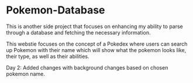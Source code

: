 # Pokemon-Database

This is another side project that focuses on enhancing my ability to parse through a database and fetching the necessary information. 

This webstie focuses on the concept of a Pokedex where users can search up Pokemon with their name which will show what
the pokemon looks like, their type, as well as their abilities. 

Day 2: Added changes with background changes based on chosen pokemon name.
